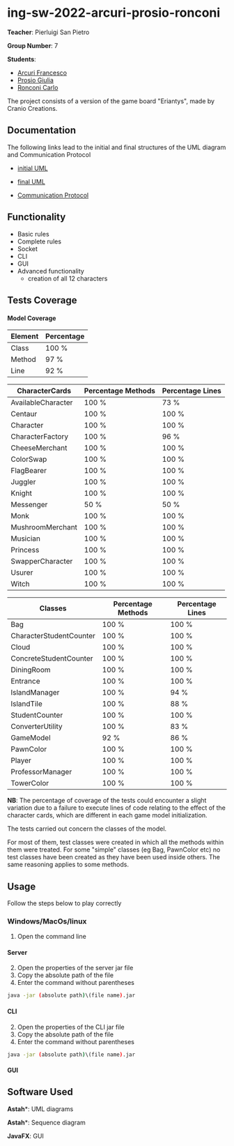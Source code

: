 # ing-sw-2022-arcuri-prosio-ronconi

**Teacher**: Pierluigi San Pietro

**Group Number**: 7

**Students**:
* [Arcuri Francesco](https://github.com/FrancescoArcuri)
* [Prosio Giulia](https://github.com/giuliaprosio)
* [Ronconi Carlo](https://github.com/carloronconi)


The project consists of a version of the game board "Eriantys", made by Cranio Creations.

## Documentation

The following links lead to the initial and final structures of the UML diagram and Communication Protocol
* [initial UML](https://github.com/carloronconi/ing-sw-2022-arcuri-prosio-ronconi/blob/main/deliveries/1-initial-UML/UML-model-initial.png)
* [final UML]()

* [Communication Protocol](https://github.com/carloronconi/ing-sw-2022-arcuri-prosio-ronconi/blob/main/deliveries/3-protocol-documentation/protocol-documentation-group7.pdf)

## Functionality

* Basic rules
* Complete rules
* Socket
* CLI
* GUI
* Advanced functionality
    * creation of all 12 characters

## Tests Coverage

#### Model Coverage

| Element | Percentage |
|---------|------------|
| Class | 100 % |
| Method  | 97 %       |
| Line | 92 % |

| CharacterCards     | Percentage Methods | Percentage Lines |
|--------------------|--------------------|------------------|
| AvailableCharacter | 100 %              | 73 %             |
| Centaur            | 100 %              | 100 %            |
| Character          | 100 %              | 100 %            |
| CharacterFactory   | 100 %              | 96 %             |
| CheeseMerchant     | 100 %              | 100 %            |
| ColorSwap          | 100 %              | 100 %            |
| FlagBearer         | 100 %              | 100 %            |
| Juggler            | 100 %              | 100 %            |
| Knight             | 100 %              | 100 %            |
| Messenger          | 50 %               | 50 %             |
| Monk               | 100 %              | 100 %            |
| MushroomMerchant   | 100 %              | 100 %            |
| Musician           | 100 %              | 100 %            |
| Princess           | 100 %              | 100 %            |
| SwapperCharacter   | 100 %              | 100 %            |
| Usurer             | 100 %              | 100 %            |
| Witch              | 100 %              | 100 %            |

| Classes                 | Percentage Methods | Percentage Lines |
|-------------------------|--------------------|------------------|
| Bag                     | 100 %              | 100 %            |
| CharacterStudentCounter | 100 %              | 100 %            |
| Cloud                   | 100 %              | 100 %            |
| ConcreteStudentCounter  | 100 %              | 100 %            |
| DiningRoom              | 100 %              | 100 %            |
| Entrance                | 100 %              | 100 %            |
| IslandManager           | 100 %              | 94 %             |
| IslandTile              | 100 %              | 88 %             |
| StudentCounter          | 100 %              | 100 %            |
| ConverterUtility        | 100 %              | 83 %             |
| GameModel               | 92 %               | 86 %             |
| PawnColor               | 100 %              | 100 %            |
| Player                  | 100 %              | 100 %            |
| ProfessorManager        | 100 %              | 100 %            |
| TowerColor              | 100 %              | 100 %            |

**NB**: The percentage of coverage of the tests could encounter a slight variation due to a failure to execute
lines of code relating to the effect of the character cards, which are different in each game model initialization.

The tests carried out concern the classes of the model.

For most of them, test classes were created in which all the methods within them were treated.
For some "simple" classes (eg Bag, PawnColor etc) no test classes have been created as they have been used inside others.
The same reasoning applies to some methods.

## Usage

Follow the steps below to play correctly

### Windows/MacOs/linux

1. Open the command line

#### Server

2. Open the properties of the server jar file
3. Copy the absolute path of the file
4. Enter the command without parentheses
```bash
java -jar (absolute path)\(file name).jar
```

#### CLI

2. Open the properties of the CLI jar file
3. Copy the absolute path of the file
4. Enter the command without parentheses
```bash
java -jar (absolute path)\(file name).jar
```

#### GUI


## Software Used

**Astah***: UML diagrams

**Astah***: Sequence diagram

**JavaFX**: GUI








